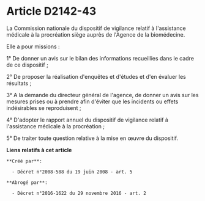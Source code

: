 # Article D2142-43

La Commission nationale du dispositif de vigilance relatif à l'assistance médicale à la procréation siège auprès de l'Agence
de la biomédecine. 

Elle a pour missions : 

1° De donner un avis sur le bilan des informations recueillies dans le cadre de ce dispositif ; 

2° De proposer la réalisation d'enquêtes et d'études et d'en évaluer les résultats ; 

3° A la demande du directeur général de l'agence, de donner un avis sur les mesures prises ou à prendre afin d'éviter que les
incidents ou effets indésirables se reproduisent ; 

4° D'adopter le rapport annuel du dispositif de vigilance relatif à l'assistance médicale à la procréation ; 

5° De traiter toute question relative à la mise en œuvre du dispositif.

**Liens relatifs à cet article**

	**Créé par**:

	  - Décret n°2008-588 du 19 juin 2008 - art. 5

	**Abrogé par**:

	  - Décret n°2016-1622 du 29 novembre 2016 - art. 2
